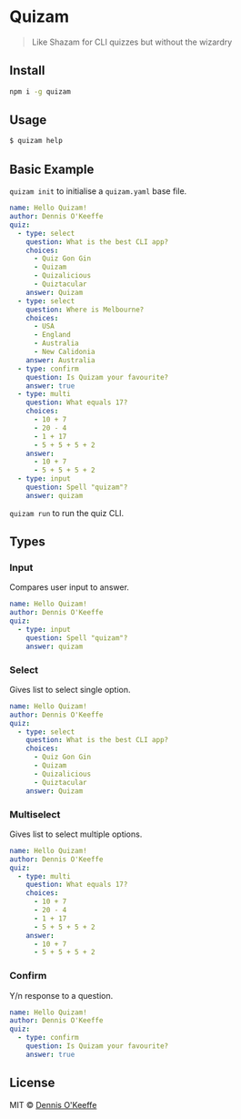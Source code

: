 # Quizam

> Like Shazam for CLI quizzes but without the wizardry

## Install

```sh
npm i -g quizam
```

## Usage

```sh
$ quizam help


```

## Basic Example

`quizam init` to initialise a `quizam.yaml` base file.

```yaml
name: Hello Quizam!
author: Dennis O'Keeffe
quiz:
  - type: select
    question: What is the best CLI app?
    choices:
      - Quiz Gon Gin
      - Quizam
      - Quizalicious
      - Quiztacular
    answer: Quizam
  - type: select
    question: Where is Melbourne?
    choices:
      - USA
      - England
      - Australia
      - New Calidonia
    answer: Australia
  - type: confirm
    question: Is Quizam your favourite?
    answer: true
  - type: multi
    question: What equals 17?
    choices:
      - 10 + 7
      - 20 - 4
      - 1 + 17
      - 5 + 5 + 5 + 2
    answer:
      - 10 + 7
      - 5 + 5 + 5 + 2
  - type: input
    question: Spell "quizam"?
    answer: quizam
```

`quizam run` to run the quiz CLI.

## Types

### Input

Compares user input to answer.

```yaml
name: Hello Quizam!
author: Dennis O'Keeffe
quiz:
  - type: input
    question: Spell "quizam"?
    answer: quizam
```

### Select

Gives list to select single option.

```yaml
name: Hello Quizam!
author: Dennis O'Keeffe
quiz:
  - type: select
    question: What is the best CLI app?
    choices:
      - Quiz Gon Gin
      - Quizam
      - Quizalicious
      - Quiztacular
    answer: Quizam
```

### Multiselect

Gives list to select multiple options.

```yaml
name: Hello Quizam!
author: Dennis O'Keeffe
quiz:
  - type: multi
    question: What equals 17?
    choices:
      - 10 + 7
      - 20 - 4
      - 1 + 17
      - 5 + 5 + 5 + 2
    answer:
      - 10 + 7
      - 5 + 5 + 5 + 2
```

### Confirm

Y/n response to a question.

```yaml
name: Hello Quizam!
author: Dennis O'Keeffe
quiz:
  - type: confirm
    question: Is Quizam your favourite?
    answer: true
```

## License

MIT © [Dennis O'Keeffe](https://dennisokeeffe.com)
